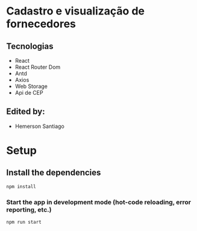 # Cadastro e visualização de fornecedores

## Tecnologias
* React
* React Router Dom
* Antd
* Axios
* Web Storage
* Api de CEP


## Edited by:
* Hemerson Santiago

# Setup

## Install the dependencies
```bash
npm install
```

### Start the app in development mode (hot-code reloading, error reporting, etc.)
```bash
npm run start
```